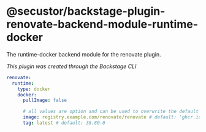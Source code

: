 # @secustor/backstage-plugin-renovate-backend-module-runtime-docker

The runtime-docker backend module for the renovate plugin.

_This plugin was created through the Backstage CLI_

```yaml
renovate:
  runtime:
    type: docker
    docker:
      pullImage: false

      # all values are option and can be used to overwrite the default values
      image: registry.example.com/renovate/renovate # default: 'ghcr.io/renovatebot/renovate'
      tag: latest # default: 38.80.0
```
